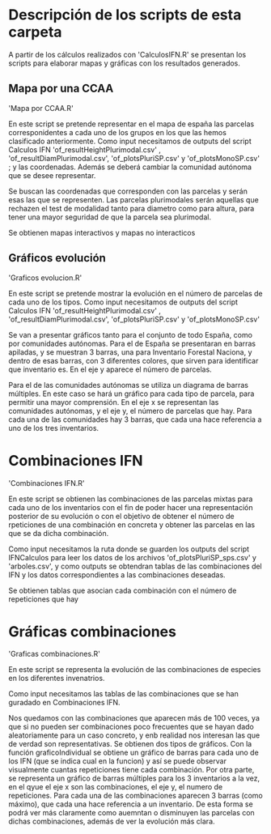 # Descripción de los scripts de esta carpeta

A partir de los cálculos realizados con 'CalculosIFN.R' se presentan los scripts para elaborar mapas y gráficas con los resultados generados.


## Mapa por una CCAA

'Mapa por CCAA.R'

En este script se pretende representar en el mapa de españa las parcelas corresponidentes a cada uno de los grupos en los que las hemos clasificado anteriormente.
Como input necesitamos de outputs del script Calculos IFN 'of_resultHeightPlurimodal.csv' , 'of_resultDiamPlurimodal.csv', 'of_plotsPluriSP.csv' y 'of_plotsMonoSP.csv' ; y las coordenadas. Además se deberá cambiar la comunidad autónoma que se desee representar.

Se buscan las coordenadas que corresponden con las parcelas y serán esas las que se representen. Las parcelas plurimodales serán aquellas que rechazen el test de modalidad tanto para diametro como para altura, para tener una mayor seguridad de que la parcela sea plurimodal.

Se obtienen mapas interactivos y mapas no interacticos



## Gráficos evolución

'Graficos evolucion.R'

En este script se pretende mostrar la evolución en el número de parcelas de cada uno de los tipos.
Como input necesitamos de outputs del script Calculos IFN 'of_resultHeightPlurimodal.csv' , 'of_resultDiamPlurimodal.csv', 'of_plotsPluriSP.csv' y 'of_plotsMonoSP.csv'

Se van a presentar gráficos tanto para el conjunto de todo España, como por comunidades autónomas. Para el de España se presentaran en barras apiladas, y se muestran 3 barras, una para Inventario Forestal Naciona, y dentro de esas barras, con 3 diferentes colores, que sirven para identificar que inventario es. En el eje y aparece el número de parcelas.

Para el de las comunidades autónomas se utiliza un diagrama de barras múltiples. En este caso se hará un gráfico para cada tipo de parcela, para permitir una mayor comprensión. En el eje x se representan las comunidades autónomas, y el eje y, el número de parcelas que hay. Para cada una de las comunidades hay 3 barras, que cada una hace referencia a uno de los tres inventarios.



# Combinaciones IFN

'Combinaciones IFN.R'

En este script se obtienen las combinaciones de las parcelas mixtas para cada uno de los inventarios con el fin de poder hacer una representación posterior de su evolución o con el objetivo de obtener el número de rpeticiones de una combinación en concreta y obtener las parcelas en las que se da dicha combinación.

Como input necesitamos la ruta donde se guarden los outputs del script IFNCalculos para leer los datos de los archivos 'of_plotsPluriSP_sps.csv' y 'arboles.csv', y como outputs se obtendran tablas de las combinaciones del IFN y los datos correspondientes a las combinaciones deseadas.

Se obtienen tablas que asocian cada combinación con el número de repeticiones que hay



# Gráficas combinaciones

'Graficas combinaciones.R'

En este script se representa la evolución de las combinaciones de especies en los diferentes invenatrios.

Como input necesitamos las tablas de las combinaciones que se han guradado en Combinaciones IFN.

Nos quedamos con las combinaciones que aparecen más de 100 veces, ya que si no pueden ser combinaciones poco frecuentes que se hayan dado aleatoriamente para un caso concreto, y enb realidad nos interesan las que de verdad son representativas.
Se obtienen dos tipos de gráficos. Con la función graficoIndividual se obtiene un gráfico de barras para cada uno de los IFN (que se indica cual en la funcion) y así se puede observar visualmente cuantas repeticiones tiene cada combinación.
Por otra parte, se representa un gráfico de barras múltiples para los 3 inventarios a la vez, en el qyue el eje x son las combinaciones, el eje y, el numero de repeticiones. Para cada una de las combinaciones aparecen 3 barras (como máximo), que cada una hace referencia a un inventario. De esta forma se podrá ver más claramente como auemntan o disminuyen las parcelas con dichas combinaciones, además de ver la evolución más clara.
